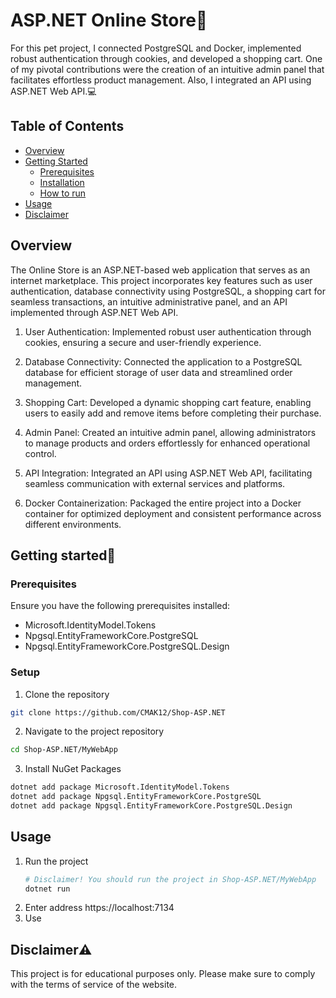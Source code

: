# ASP.NET Online Store🏬
For this pet project, I connected PostgreSQL and Docker, implemented robust authentication through cookies, and developed a shopping cart. One of my pivotal contributions were the creation of an intuitive admin panel that facilitates effortless product management. Also, I integrated an API using ASP.NET Web API.💻

## Table of Contents
- [Overview](#overview)
- [Getting Started](#getting-started)
  - [Prerequisites](#prerequisites)
  - [Installation](#installation)
  - [How to run](#how-to-run)
- [Usage](#usage)
- [Disclaimer](#disclaimer-⚠️)

## Overview
The Online Store is an ASP.NET-based web application that serves as an internet marketplace. This project incorporates key features such as user authentication, database connectivity using PostgreSQL, a shopping cart for seamless transactions, an intuitive administrative panel, and an API implemented through ASP.NET Web API.

1. User Authentication:
    Implemented robust user authentication through cookies, ensuring a secure and user-friendly experience.

2. Database Connectivity:
    Connected the application to a PostgreSQL database for efficient storage of user data and streamlined order management.

3. Shopping Cart:
    Developed a dynamic shopping cart feature, enabling users to easily add and remove items before completing their purchase.

4. Admin Panel:
    Created an intuitive admin panel, allowing administrators to manage products and orders effortlessly for enhanced operational control.

5. API Integration:
    Integrated an API using ASP.NET Web API, facilitating seamless communication with external services and platforms.

6.    Docker Containerization:
Packaged the entire project into a Docker container for optimized deployment and consistent performance across different environments.

## Getting started🚀

### Prerequisites
Ensure you have the following prerequisites installed:

* Microsoft.IdentityModel.Tokens
* Npgsql.EntityFrameworkCore.PostgreSQL
* Npgsql.EntityFrameworkCore.PostgreSQL.Design

### Setup
1. Clone the repository
```bash
git clone https://github.com/CMAK12/Shop-ASP.NET
```
2. Navigate to the project repository
```bash
cd Shop-ASP.NET/MyWebApp
```
3. Install NuGet Packages
```bash
dotnet add package Microsoft.IdentityModel.Tokens
dotnet add package Npgsql.EntityFrameworkCore.PostgreSQL
dotnet add package Npgsql.EntityFrameworkCore.PostgreSQL.Design
```

## Usage

1. Run the project
    ```bash
    # Disclaimer! You should run the project in Shop-ASP.NET/MyWebApp
    dotnet run
    ```
2. Enter address https://localhost:7134
3. Use

## Disclaimer⚠️

This project is for educational purposes only. Please make sure to comply with the terms of service of the website.
